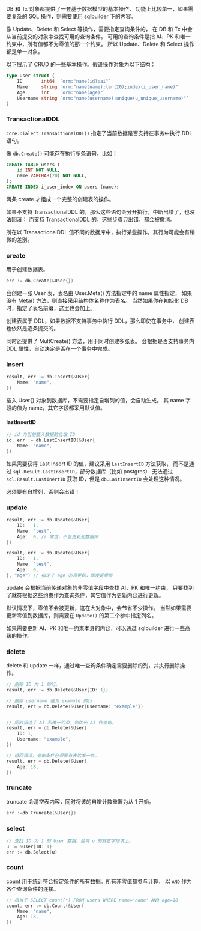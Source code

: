 DB 和 Tx 对象都提供了一套基于数据模型的基本操作，
功能上比较单一，如果需要复杂的 SQL 操作，则需要使用 sqlbuilder
下的内容。

像 Update、Delete 和 Select 等操作，需要指定查询条件的，
在 DB 和 Tx 中会从当前提交的对象中查找可用的查询条件。
可用的查询条件是指 AI、PK 和唯一约束中，所有值都不为零值的那一个约束。
所以 Update、Delete 和 Select 操作都是单一对象。


以下展示了 CRUD 的一些基本操作。假设操作对象为以下结构：

```go
type User struct {
    ID       int64  `orm:"name(id);ai"`
    Name     string `orm:"name(name);len(20);index(i_user_name)"`
    Age      int    `orm:"name(age)"`
    Username string `orm:"name(username);unique(u_unique_username)"`
}
```

### TransactionalDDL

`core.Dialect.TransactionalDDL()` 指定了当前数据是否支持在事务中执行 DDL 语句。


像 `db.Create()` 可能存在执行多条语句，比如：
```sql
CREATE TABLE users (
    id INT NOT NULL,
    name VARCHAR(20) NOT NULL,
);
CREATE INDEX i_user_index ON users (name);
```
两条 create 才组成一个完整的创建表的操作。


如果不支持 TransactionalDDL 的，那么这些语句会分开执行，中断出错了，也没法回滚；
而支持 TransactionalDDL 的，这些步骤只出错，都会被撤消。

所在以 TransactionalDDL 值不同的数据库中，执行某些操作，其行为可能会有稍微的差别。


### create

用于创建数据表。
```go
err := db.Create(&User{})
```
会创建一张 User 表，表名由 User.Meta() 方法指定中的 name 属性指定，
如果没有 Meta() 方法，则直接采用结构体名称作为表名。
当然如果你在初始化 DB 时，指定了表名前缀，这里也会加上。

创建表属于 DDL，如果数据不支持事务中执行 DDL，那么即使在事务中，
创建表也依然是逐条提交的。


同时还提供了 MultCreate() 方法，用于同时创建多张表。
会根据是否支持事务内 DDL 属性，自动决定是否在一个事务中完成。


### insert

```go
result, err := db.Insert(&User{
    Name: "name",
})
```

插入 User{} 对象到数据库，不需要指定自增列的值，会自动生成。
其 name 字段的值为 name，其它字段都采用默认值。

#### lastInsertID

```go
// id 为当前插入数据的自增 ID
id, err := db.LastInsertID(&User{
    Name: "name",
})
```
如果需要获得 Last Insert ID 的值，建议采用 `LastInsertID` 方法获取，
而不是通过 `sql.Result.LastInsertID`，部分数据库（比如 postgres）
无法通过 `sql.Result.LastInertID` 获取 ID，但是 `db.LastInsertID`
会处理这种情况。

必须要有自增列，否则会出错！


### update

```go
result, err := db.Update(&User{
    ID:   1,
    Name: "test",
    Age:  0, // 零值，不会更新到数据库
})

result, err := db.Update(&User{
    ID:   1,
    Name: "test",
    Age:  0,
}, "age") // 指定了 age 必须更新，即使是零值
```

update 会根据当前传递对象的非零值字段中查找 AI、PK 和唯一约束，
只要找到了就符根据这些约束作为查询条件，其它值作为更新内容进行更新。

默认情况下，零值不会被更新，这在大对象中，会节省不少操作。
当然如果需要更新零值到数据库，则需要在 `Update()` 的第二个参中指定列名。

如果需要更新 AI、PK 和唯一约束本身的内容，可以通过 sqlbuilder
进行一些高级的操作。


### delete

delete 和 update 一样，通过唯一查询条件确定需要删除的列，并执行删除操作。
```go
// 删除 ID 为 1 的行。
result, err := db.Delete(&User{ID: 1})

// 删除 username 值为 example 的行
result, err = db.Delete(&User{Username: "example"})


// 同时指这了 AI 和唯一约束，则优先 AI 作查询。
result, err = db.Delete(&User{
    ID: 1,
    Username: "example",
})

// 返回错误，查询条件必须要有表达唯一性。
result, err = db.Delete(&User{
    Age: 18,
})
```


### truncate

truncate 会清空表内容，同时将该的自增计数重置为从 1 开始。
```go
err :=db.Truncate(&User{})
```

### select

```go
// 查找 ID 为 1 的 User 数据。会将 u 的其它字段填上。
u := &User{ID: 1}
err := db.Select(u)
```

### count

count 用于统计符合指定条件的所有数据。所有非零值都参与计算，
以 `AND` 作为各个查询条件的连接。
```go
// 相当于 SELECT count(*) FROM users WHERE name='name' AND age=18
count, err := db.Count(&User{
    Name: "name",
    Age: 18,
})
```
